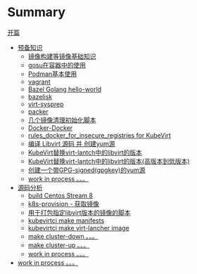 # Summary

[开篇](start.md)

- [预备知识](./basic.md)
    - [镜像构建等镜像基础知识](./basic/docker-build.md)
    - [gosu在容器中的使用](./basic/dock-gosu.md)
    - [Podman基本使用](./basic/podman.md)
    - [vagrant](./basic/vagrant.md)
    - [Bazel Golang hello-world](./basic/bazel-go-hello.md)
    - [bazelisk](./basic/bazelisk.md)
    - [virt-sysprep](./basic/virt-sysprep.md)
    - [packer](./basic/packer.md)
    - [几个镜像清理初始化脚本](./basic/kubevirtci-image-init-script.md)
    - [Docker-Docker](./basic/docker-docker.md)
    - [rules_docker_for_insecure_registries for KubeVirt](./basic/rules-docker-for-insecure-registries-kubevirt.md)
    - [编译 Libvirt 源码 并 创建yum源](./basic/libvirt-compile.md)
    - [KubeVirt替换virt-lantch中的libvirt的版本](./basic/kubevirt-replace-libvirt.md)
    - [KubeVirt替换virt-lantch中的libvirt的版本(高版本到低版本)](./basic/kubevirt-replace-libvirt2.md)
    - [创建一个带GPG-signed(gpgkey)的yum源](./basic/yum-gpg.md)
    - [work in process 。。。]()
- [源码分析]()
    - [build Centos Stream 8](./module/build-centos8.md)
    - [k8s-provision - 获取镜像](./module/k8s-provision-fetch-images.md)
    - [用于打包指定libvirt版本的镜像的脚本](./module/kubevirtci-libvirt-version-image-script.md)
    - [kubevirtci make manifests](./module/kubevirtci-make-manifests.md)
    - [kubevirtci make virt-lancher image](./module/kubevirtci-make-virt-lancher-image.md)
    - [make cluster-down 。。。]()
    - [make cluster-up 。。。]()
    - [work in process 。。。]()
- [work in process 。。。]()


